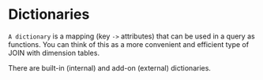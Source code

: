 # Dictionaries

`A dictionary` is a mapping (key `->` attributes) that can be used in a query as functions.
You can think of this as a more convenient and efficient type of JOIN with dimension tables.

There are built-in (internal) and add-on (external) dictionaries.

